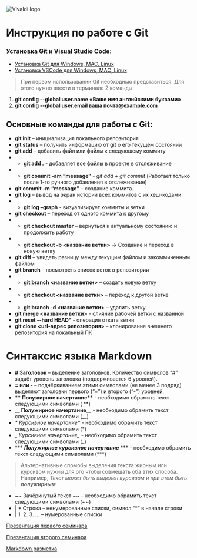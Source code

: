 ![Vivaldi logo](Logo.png) 
# Инструкция по работе с Git

### Установка Git и Visual Studio Code:

* [Установка Git для Windows, MAC, Linux](https://git-scm.com/downloads)
* [Установка VSCode для Windows, MAC, Linux](https://code.visualstudio.com/Download)

> При первом использовании Git необходимо представиться.  Для этого нужно ввести в терминале 2 команды:

1. **git config --global user.name «Ваше имя английскими буквами»**  
2. **git config --global user.email ваша почта@example.com**

## Основные команды для работы с Git:

*  **git init** – инициализация локального репозитория
*  **git status** – получить информацию от git о его текущем состоянии
*  **git add** – добавить файл или файлы к следующему коммиту
* * **git add .** - добавляет все файлы в проекте в отслеживание
* * **git commit -am “message”** - *git add + git commit* (Работает только после 1-го ручного добавления в отслеживание)
*  **git commit -m “message”** – создание коммита.
*  **git log** – вывод на экран истории всех коммитов с их хеш-кодами
* * **git log –graph** - визуализирует коммиты и ветки
*  **git checkout** – переход от одного коммита к другому
* * **git checkout master** – вернуться к актуальному состоянию и продолжить работу
* * **git checkout -b <название ветки>** -> Создание и переход в новую ветку
*  **git diff** – увидеть разницу между текущим файлом и закоммиченным файлом
*  **git branch** – посмотреть список веток в репозитории
* * **git branch <название ветки>** – создать новую ветку
* * **git checkout <название ветки>** – переход к другой ветке
* * **git branch -d <название ветки>** – удалить ветку
*  **git merge <название ветки>** - слияние рабочей ветки с названной
*  **git reset --hard HEAD^** - операция отката ветки
*  **git clone <url-адрес репозитория>** – клонирование внешнего репозитория на  локальный ПК



# Синтаксис языка Markdown
* **# Заголовок** – выделение заголовков. Количество символов “#” задаёт уровень заголовка  (поддерживается 6 уровней).
* **= или -** – подчёркиванием этими символами (не менее 3 подряд) выделяют заголовки  первого (“=”) и второго (“-”) уровней.
* __** Полужирное начертание**__ - необходимо обрамить текст следующими символами ( **)
* **__ Полужирное начертание__** - необходимо обрамить текст следующими символами (__)
* _* Курсивное начертание*_ - необходимо обрамить текст следующими символами (*)
* *_ Курсивное начертание_* - необходимо обрамить текст следующими символами (_)
* *** ***Полужирное курсивное начертание*** *** - необходимо обрамить текст следующими символами (***)
> Альтернативные спомобы выделения текста жирным или курсивом нужны для ого чтобы совмещать оба этих способа. Например, _Текст может быть выделен курсивом и при этом быть **полужирным**_
* ~~ ~~Зачёркнутый текст~~ ~~ - необходимо обрамить текст следующими символами (~~)
* | * Строка – ненумерованные списки, символ “*” в начале строки
* | 1.  2. 3. … – нумерованные списки

[Презентация пераого семинара](https://docs.google.com/presentation/d/1ATx0NxgtYIjEPACrsB0G386NDlUUMYfGx-ubN-qKeMM/edit#slide=id.p10)

[Презентация второго семинара](https://docs.google.com/presentation/d/1kcI_mwyRfngfqU7PFy2SV8t7Uy7j7JsTKa1LtVk1LE4/edit#slide=id.p6)

[Markdown разметка](https://help.vivaldi.com/ru/services-ru/forum-ru/markdown-formatting/#:~:text=Markdown%20%E2%80%94%20%D1%8D%D1%82%D0%BE%20%D0%BF%D1%80%D0%BE%D1%81%D1%82%D0%BE%D0%B9%20%D1%8F%D0%B7%D1%8B%D0%BA%20%D1%80%D0%B0%D0%B7%D0%BC%D0%B5%D1%82%D0%BA%D0%B8,%D0%B8%20%D0%B4%D0%BE%D1%81%D1%82%D1%83%D0%BF%D0%BD%D1%8B%D0%B5%20%D0%BD%D0%B0%20%D0%B2%D1%81%D0%B5%D1%85%20%D0%BA%D0%BB%D0%B0%D0%B2%D0%B8%D0%B0%D1%82%D1%83%D1%80%D0%B0%D1%85.)

